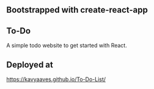 ## Bootstrapped with create-react-app

## To-Do

A simple todo website to get started with React.

## Deployed at

https://kavyaaves.github.io/To-Do-List/

